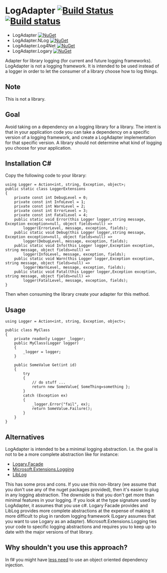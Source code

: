# LogAdapter [![Build Status](https://travis-ci.org/wallymathieu/LogAdapter.svg?branch=master)](https://travis-ci.org/wallymathieu/LogAdapter) [![Build status](https://ci.appveyor.com/api/projects/status/o6k8vkok337gt4by/branch/master?svg=true)](https://ci.appveyor.com/project/wallymathieu/logadapter/branch/master)

- LogAdapter [![NuGet](http://img.shields.io/nuget/v/LogAdapter.svg)](https://www.nuget.org/packages/LogAdapter/) 
- LogAdapter.NLog [![NuGet](http://img.shields.io/nuget/v/LogAdapter.NLog.svg)](https://www.nuget.org/packages/LogAdapter.NLog/)
- LogAdapter.Log4Net [![NuGet](http://img.shields.io/nuget/v/LogAdapter.Log4Net.svg)](https://www.nuget.org/packages/LogAdapter.Log4Net/)
- LogAdapter.Logary [![NuGet](http://img.shields.io/nuget/v/LogAdapter.Logary.svg)](https://www.nuget.org/packages/LogAdapter.Logary/)

Adapter for library logging (for current and future logging frameworks). LogAdapter is not a logging framework. It is intended to be used instead of a logger in order to let the consumer of a library choose how to log things.

## Note

This is not a library.

## Goal

Avoid taking on a dependency on a logging library for a library. The intent is that in your application code you can take a dependency on a specific version of a logging framework, and create a LogAdapter implementation for that specific version. A library should not determine what kind of logging you choose for your application.

## Installation C#

Copy the following code to your library:

```
using Logger = Action<int, string, Exception, object>;
public static class LoggerExtensions
{
    private const int DebugLevel = 0;
    private const int InfoLevel = 1;
    private const int WarnLevel = 2;
    private const int ErrorLevel = 3;
    private const int FatalLevel = 4;
    public static void Error(this Logger logger,string message, Exception exception=null, object fields=null) =>
        logger(ErrorLevel, message, exception, fields);
    public static void Debug(this Logger logger,string message, Exception exception=null, object fields=null) =>
        logger(DebugLevel, message, exception, fields);
    public static void Info(this Logger logger,Exception exception, string message, object fields=null) =>
        logger(InfoLevel, message, exception, fields);
    public static void Warn(this Logger logger,Exception exception, string message, object fields=null) =>
        logger(WarnLevel, message, exception, fields);
    public static void Fatal(this Logger logger,Exception exception, string message, object fields=null) =>
        logger(FatalLevel, message, exception, fields);
}
```

Then when consuming the library create your adapter for this method.

## Usage

```
using Logger = Action<int, string, Exception, object>;

public class MyClass
{
    private readonly Logger _logger;
    public MyClass(Logger logger)
    {
        _logger = logger;
    }

    public SomeValue Get(int id) 
    {
        try
        {
            // do stuff ...
            return new SomeValue{ SomeThing=something };
        }
        catch (Exception ex)
        {
            _logger.Error("fail", ex);
            return SomeValue.Failure();
        }
    }
}
```

## Alternatives

LogAdapter is intended to be a minimal logging abstraction. I.e. the goal is not to be a more complete abstraction like for instance:

 - [Logary.Facade](https://github.com/logary/logary#using-logary-in-a-library)
 - [Microsoft.Extensions.Logging](https://docs.microsoft.com/en-us/dotnet/api/microsoft.extensions.logging?view=aspnetcore-2.0) 
 - [LibLog](https://github.com/damianh/LibLog) 

This has some pros and cons. If you use this non-library (we assume that you don't use any of the nuget packages provided), then it's easier to plug in any logging abstraction. The downside is that you don't get more than minimal features in your logging. If you look at the type signature used by LogAdapter, it assumes that you use c#. Logary Facade provides and LibLog provides more complete abstractions at the expense of making it more difficult to plug in random logging framework (Logary assumes that you want to use Logary as an adapter). Microsoft.Extensions.Logging ties your code to specific logging abstractions and requires you to keep up to date with the major versions of that library.

## Why shouldn't you use this approach?

In f# you might have [less need](http://blog.ploeh.dk/2017/02/02/dependency-rejection/) to use an object oriented dependency injection.


